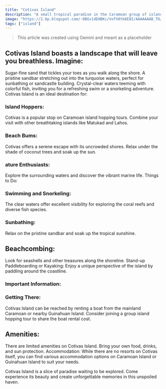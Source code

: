 ```yaml
---
title: "Cotivas Island"
description: "A small tropical paradise in the Caramoan group of islands"
image: "https://2.bp.blogspot.com/-0BGv1dEHBKc/VofV8tk6E8I/AAAAAAAB_TU/Zr4Ru72XjxM/s1600/COTIVAS%2BISLAND%2B%252810%2529.JPG"
tags: ["island"]
---
```


> This article was created using Gemini and meant as a placeholder

## Cotivas Island boasts a landscape that will leave you breathless. Imagine:

Sugar-fine sand that tickles your toes as you walk along the shore.
A pristine sandbar stretching out into the turquoise waters, perfect for sunbathing or sandcastle building.
Crystal-clear waters teeming with colorful fish, inviting you for a refreshing swim or a snorkeling adventure.
Cotivas Island is an ideal destination for:

### Island Hoppers: 
Cotivas is a popular stop on Caramoan island hopping tours. Combine your visit with other breathtaking islands like Matukad and Lahos.

### Beach Bums: 
Cotivas offers a serene escape with its uncrowded shores. Relax under the shade of coconut trees and soak up the sun.

### ature Enthusiasts: 
Explore the surrounding waters and discover the vibrant marine life.
Things to Do:

### Swimming and Snorkeling: 
The clear waters offer excellent visibility for exploring the coral reefs and diverse fish species.

### Sunbathing: 
Relax on the pristine sandbar and soak up the tropical sunshine.

## Beachcombing: 
Look for seashells and other treasures along the shoreline.
Stand-up Paddleboarding or Kayaking: Enjoy a unique perspective of the island by paddling around the coastline.

### Important Information:

### Getting There: 
Cotivas Island can be reached by renting a boat from the mainland Caramoan or nearby Guinahuan Island. Consider joining a group island hopping tour to share the boat rental cost.

## Amenities: 
There are limited amenities on Cotivas Island. Bring your own food, drinks, and sun protection.
Accommodation: While there are no resorts on Cotivas itself, you can find various accommodation options on Caramoan Island or Guinahuan Island to suit your needs.

Cotivas Island is a slice of paradise waiting to be explored.  Come experience its beauty and create unforgettable memories in this unspoiled haven.
